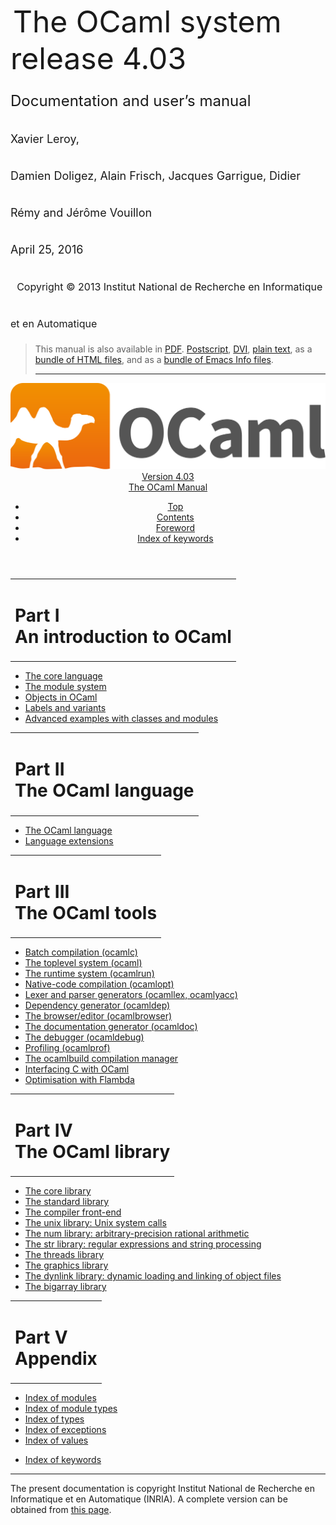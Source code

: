 <!-- ((! set title Manual !)) ((! set documentation !)) ((! set manual !)) ((! set nobreadcrumb !)) -->
<div class="manual content"><ul class="part_menu"></ul>


<div class="center">
&nbsp;<span style="font-size:xx-large"><span style="font-size:150%">The OCaml system <br>
 release 4.03<br>
<span style="font-size:x-large">Documentation and user’s manual <br>
<span style="font-size:large">Xavier Leroy, <br>
 Damien Doligez, Alain Frisch, Jacques Garrigue, Didier Rémy and Jérôme Vouillon <br>
 April&nbsp;25, 2016<br>
 &nbsp;
<span style="font-size:medium">Copyright © 2013 Institut National de
Recherche en Informatique et en Automatique
</span></span></span></span></span></div><blockquote class="quote">

This manual is also available in
<a href="http://caml.inria.fr/distrib/ocaml-4.03/ocaml-4.03-refman.pdf">PDF</a>.
<a href="http://caml.inria.fr/distrib/ocaml-4.03/ocaml-4.03-refman.ps.gz">Postscript</a>,
<a href="http://caml.inria.fr/distrib/ocaml-4.03/ocaml-4.03-refman.dvi.gz">DVI</a>,
<a href="http://caml.inria.fr/distrib/ocaml-4.03/ocaml-4.03-refman.txt">plain text</a>,
as a
<a href="http://caml.inria.fr/distrib/ocaml-4.03/ocaml-4.03-refman-html.tar.gz">bundle of HTML files</a>,
and as a
<a href="http://caml.inria.fr/distrib/ocaml-4.03/ocaml-4.03-refman.info.tar.gz">bundle of Emacs Info files</a>.
<hr style="height:2">
</blockquote><header><nav class="toc brand"><a class="brand" href="https://ocaml.org/"><img src="colour-logo-gray.svg" class="svg" alt="OCaml"></a></nav><nav class="toc"><div class="toc_version"><a href="/docs" id="version-select">Version 4.03</a></div><div class="toc_title"><a href="#">The OCaml Manual</a></div><ul><li class="top"><a href="#">Top</a></li>
<li><a href="manual001.html#start-section">Contents</a>
</li><li><a href="foreword.html#start-section">Foreword</a>
</li><li class="top"><a href="manual045.html#start-section">Index of keywords</a></li></ul></nav></header>
<table class="center"><tbody><tr><td><h1 class="part" id="sec6">Part&nbsp;I<br>
An introduction to OCaml</h1></td></tr>
</tbody></table>
<p>
<a id="p:tutorials"></a>
</p>
<ul>
<li><a href="coreexamples.html">The core language</a>
</li><li><a href="moduleexamples.html">The module system</a>
</li><li><a href="objectexamples.html">Objects in OCaml</a>
</li><li><a href="lablexamples.html">Labels and variants</a>
</li><li><a href="advexamples.html">Advanced examples with classes and modules</a>
</li></ul>
<table class="center"><tbody><tr><td><h1 class="part" id="sec58">Part&nbsp;II<br>
The OCaml language</h1></td></tr>
</tbody></table>
<p>
<a id="p:refman"></a>
</p>
<ul>
<li><a href="language.html">The OCaml language</a>
</li><li><a href="extn.html">Language extensions</a>
</li></ul>
<table class="center"><tbody><tr><td><h1 class="part" id="sec261">Part&nbsp;III<br>
The OCaml tools</h1></td></tr>
</tbody></table>
<p>
<a id="p:commands"></a></p>
<ul>
<li><a href="comp.html">Batch compilation (ocamlc)</a>
</li><li><a href="toplevel.html">The toplevel system (ocaml)</a>
</li><li><a href="runtime.html">The runtime system (ocamlrun)</a>
</li><li><a href="native.html">Native-code compilation (ocamlopt)</a>
</li><li><a href="lexyacc.html">Lexer and parser generators (ocamllex, ocamlyacc)</a>
</li><li><a href="depend.html">Dependency generator (ocamldep)</a>
</li><li><a href="browser.html">The browser/editor (ocamlbrowser)</a>
</li><li><a href="ocamldoc.html">The documentation generator (ocamldoc)</a>
</li><li><a href="debugger.html">The debugger (ocamldebug)</a>
</li><li><a href="profil.html">Profiling (ocamlprof)</a>
</li><li><a href="manual032.html">The ocamlbuild compilation manager</a>
</li><li><a href="intfc.html">Interfacing C with OCaml</a>
</li><li><a href="flambda.html">Optimisation with Flambda</a>
</li></ul>
<table class="center"><tbody><tr><td><h1 class="part" id="sec509">Part&nbsp;IV<br>
The OCaml library</h1></td></tr>
</tbody></table>
<p>
<a id="p:library"></a>
</p>
<ul>
<li><a href="core.html">The core library</a>
</li><li><a href="stdlib.html">The standard library</a>
</li><li><a href="parsing.html">The compiler front-end</a>
</li><li><a href="libunix.html">The unix library: Unix system calls</a>
</li><li><a href="libnum.html">The num library: arbitrary-precision rational arithmetic</a>
</li><li><a href="libstr.html">The str library: regular expressions and string processing</a>
</li><li><a href="libthreads.html">The threads library</a>
</li><li><a href="libgraph.html">The graphics library</a>
</li><li><a href="libdynlink.html">The dynlink library: dynamic loading and linking of object files</a>
</li><li><a href="libbigarray.html">The bigarray library</a>
</li></ul>
<table class="center"><tbody><tr><td><h1 class="part" id="sec531">Part&nbsp;V<br>
Appendix</h1></td></tr>
</tbody></table>
<p>
<a id="p:appendix"></a></p><ul class="ftoc2"><li class="li-links">
<a href="../../api/4.03/index_modules.html">Index of modules</a>
</li><li class="li-links"><a href="../../api/4.03/index_module_types.html">Index of module types</a>
</li><li class="li-links"><a href="../../api/4.03/index_types.html">Index of types</a>
</li><li class="li-links"><a href="../../api/4.03/index_exceptions.html">Index of exceptions</a>
</li><li class="li-links"><a href="../../api/4.03/index_values.html">Index of values</a>
</li></ul><ul>
<li><a href="manual045.html">Index of keywords</a>
</li></ul>

<hr style="height:2">

<div class="copyright">The present documentation is copyright Institut National de Recherche en Informatique et en Automatique (INRIA). A complete version can be obtained from <a href="http://caml.inria.fr/pub/docs/manual-ocaml/">this page</a>.</div></div>